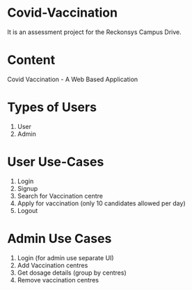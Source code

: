 # Covid-Vaccination

It is an assessment project for the Reckonsys Campus Drive. 

# Content
Covid Vaccination - A Web Based Application

# Types of Users
1. User
2. Admin

# User Use-Cases
1. Login
2. Signup
3. Search for Vaccination centre
4. Apply for vaccination (only 10 candidates allowed per day)
5. Logout

# Admin Use Cases
1. Login (for admin use separate UI)
2. Add Vaccination centres
3. Get dosage details (group by centres)
4. Remove vaccination centres
